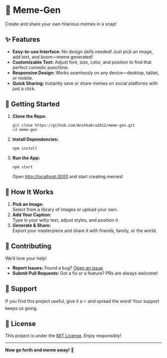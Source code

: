 # 📸 Meme-Gen  
Create and share your own hilarious memes in a snap!

## ✨ Features
- **Easy-to-use Interface:** No design skills needed! Just pick an image, add text, and boom—meme generated!  
- **Customizable Text:** Adjust font, size, color, and position to find that perfect comedic punchline.  
- **Responsive Design:** Works seamlessly on any device—desktop, tablet, or mobile.  
- **Quick Sharing:** Instantly save or share memes on social platforms with just a click.

## 🚀 Getting Started
1. **Clone the Repo:**  
   ```bash
   git clone https://github.com/Anshkabra2012/meme-gen.git
   cd meme-gen
   ```
2. **Install Dependencies:**  
   ```bash
   npm install
   ```
3. **Run the App:**  
   ```bash
   npm start
   ```  
   Open [http://localhost:3000](http://localhost:3000) and start creating memes!

## 🎨 How It Works
1. **Pick an Image:**  
   Select from a library of images or upload your own.
2. **Add Your Caption:**  
   Type in your witty text, adjust styles, and position it.
3. **Generate & Share:**  
   Export your masterpiece and share it with friends, family, or the world.

## 🤝 Contributing
We’d love your help!  
- **Report Issues:** Found a bug? [Open an issue](https://github.com/Anshkabra2012/meme-gen/issues).  
- **Submit Pull Requests:** Got a fix or a feature? PRs are always welcome!

## 💖 Support
If you find this project useful, give it a ⭐ and spread the word! Your support keeps us going.

## 📜 License
This project is under the [MIT License](LICENSE). Enjoy responsibly!

---

**Now go forth and meme away!** 🎉
